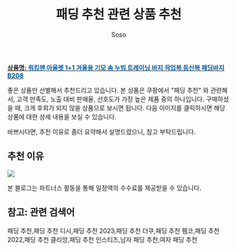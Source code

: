﻿---
layout: post
title:  "패딩 추천 관련 상품 추천"
author: Soso
categories: [ 패션의류 ]
tags: [패딩 추천,패딩 추천 디시,패딩 추천 2023,패딩 추천 더쿠,패딩 추천 펨코,패딩 추천 2022,패딩 추천 클리앙,패딩 추천 인스티즈,남자 패딩 추천,여자 패딩 추천]
image: https://ads-partners.coupang.com/image1/MC8LIhEFjhkeoU7vMNAjnbtoeilU6GH6nDxxm5BNYA_6wQezv97qcvbqZGzvL7Alroc2KHL3reWmPBWUXd-UVsZQ39zTSFPqa94dzBOdhPnQNQwUmxB9IGN5U8kAhatt-pD4saFkBciuVeSAsGue_uwyO1DSxl84YszMwPP3f2Q3yDVW2cak4Az6lgsbvoaKgq_eunxfUWnOtfxdpAEX1BkkKvgKIrDWkU72AiXXtB2rPdd9IncJwouBaX2c-S7dRdVEf2DAKtRsH4Fzj27TTcwJucBWi5WixJ_YPo8hxoWQzo20Ng== 
description: "쿠팡에서 패딩 추천 관련 상품으로 가장 고객 선호도가 높은 제품 중 하나입니다."
---

<a href="https://link.coupang.com/re/AFFSDP?lptag=AF5673682&pageKey=6173480574&itemId=12066372846&vendorItemId=79338397274&traceid=V0-153-ee44a9debb495749&clickBeacon=n2OE6QqlD07UnpOXLLKQo%2FkNzRlMgZAO5HbLsWXA%2BeYsdcwsgiP5Rl1uDcDDaeM4MWMMCswNKNoAyTRrKc%2FRDuxdd22Uvh%2FqkFgT9H%2FxyPd9sy9Oj18sbb6Vh1yBQVGM1rnUz0n4ev%2BZBKk%2BbHL5C7WIKbVHRSAvxzf8a2FrMPQ5nOSBYkfULQ2%2BjlEIZCTri7EARjZA5DfHOD%2BQsPSsbg6vNAXUKU3blbpIhPIHpZV6aJ8iuRjlG1cR5WUQOpLSwDfiRgRw0p9QnfcTitQdmquusV2QVYzE3iG%2FVygj%2FyXY3dvYvjagHJxS14NqXs7amZr7N0%2Fa7zQcaCZ3h3vmHDncVACVZ8S6j9y4ABaJQ2FhcEOcD%2B9f9Tw%2F6eOTEJa2pC4vA9BT5ctrnv9lNDkzWH4fzMP7fy8dJ259Vw8%2Fy969xwTdRchSzsHogPjQprmFibQc63H7P%2Fdv%2BdByVj8GdI9tDXD0JTKu6ibOt%2Fc6pXTCAJKNmKGShXeBqCTs6P1oWYZxYJoGdZ4YcQ2ikvNKrgY1Z%2BhDM6rmVBI4OOMLsFq0RhVPzCqcuZUGCEWDeTfZtDQzXpOq9Is340aOF3j8IDAomAc%2FO3ECVYvYnUb86b029BK%2FQO0ZvNSrSufaq7tnEZ8uOPqkG%2FimHBQChT3Y9MsMED8oJHT2yFkaVuOWcH2p0mGpXEAEs%2BwnTTfmDHrJmtuj37NmjrDObDXeJOlMogJyy50CZGNHyXZKigM9cXcbGnL9%2FTvjP%2FC7Pp6EyFCJRklK%2FLjcgYh%2BC6f86BcFz42EsTzrPX6SYQSogSh2UbDsGsc0Zmuinwfrg7jhcNlsDFo2muobKW0557tlXLswj%2BaxBjpBcyRLDWJbc3bgno%2BzH%2BRRttXcbsRXzS1urgdk&requestid=20231116174038840114212657&token=31850C%7CMIXED"><b>상품명: <font color='#01579B'>워킹맨 아울렛 1+1 겨울용 기모 솜 누빔 트레이닝 바지 작업복 등산복 패딩바지 B208</font></b></a>

좋은 상품만 선별해서 추천드리고 있습니다.
본 상품은 쿠팡에서 "패딩 추천" 와 관련해서, 고객 만족도, 노출 대비 판매율, 선호도가 가장 높은 제품 중의 하나입니다.
구매하셨을 때, 크게 후회가 되지 않을 상품으로 보시면 됩니다. 
다음 이미지를 클릭하시면 해당 상품에 대한 상세 내용을 보실 수 있습니다.

바쁘시다면, 추천 이유로 좀더 요약해서 설명드렸으니, 참고 부탁드립니다.

## 추천 이유 

<a href="https://link.coupang.com/re/AFFSDP?lptag=AF5673682&pageKey=6173480574&itemId=12066372846&vendorItemId=79338397274&traceid=V0-153-ee44a9debb495749&clickBeacon=n2OE6QqlD07UnpOXLLKQo%2FkNzRlMgZAO5HbLsWXA%2BeYsdcwsgiP5Rl1uDcDDaeM4MWMMCswNKNoAyTRrKc%2FRDuxdd22Uvh%2FqkFgT9H%2FxyPd9sy9Oj18sbb6Vh1yBQVGM1rnUz0n4ev%2BZBKk%2BbHL5C7WIKbVHRSAvxzf8a2FrMPQ5nOSBYkfULQ2%2BjlEIZCTri7EARjZA5DfHOD%2BQsPSsbg6vNAXUKU3blbpIhPIHpZV6aJ8iuRjlG1cR5WUQOpLSwDfiRgRw0p9QnfcTitQdmquusV2QVYzE3iG%2FVygj%2FyXY3dvYvjagHJxS14NqXs7amZr7N0%2Fa7zQcaCZ3h3vmHDncVACVZ8S6j9y4ABaJQ2FhcEOcD%2B9f9Tw%2F6eOTEJa2pC4vA9BT5ctrnv9lNDkzWH4fzMP7fy8dJ259Vw8%2Fy969xwTdRchSzsHogPjQprmFibQc63H7P%2Fdv%2BdByVj8GdI9tDXD0JTKu6ibOt%2Fc6pXTCAJKNmKGShXeBqCTs6P1oWYZxYJoGdZ4YcQ2ikvNKrgY1Z%2BhDM6rmVBI4OOMLsFq0RhVPzCqcuZUGCEWDeTfZtDQzXpOq9Is340aOF3j8IDAomAc%2FO3ECVYvYnUb86b029BK%2FQO0ZvNSrSufaq7tnEZ8uOPqkG%2FimHBQChT3Y9MsMED8oJHT2yFkaVuOWcH2p0mGpXEAEs%2BwnTTfmDHrJmtuj37NmjrDObDXeJOlMogJyy50CZGNHyXZKigM9cXcbGnL9%2FTvjP%2FC7Pp6EyFCJRklK%2FLjcgYh%2BC6f86BcFz42EsTzrPX6SYQSogSh2UbDsGsc0Zmuinwfrg7jhcNlsDFo2muobKW0557tlXLswj%2BaxBjpBcyRLDWJbc3bgno%2BzH%2BRRttXcbsRXzS1urgdk&requestid=20231116174038840114212657&token=31850C%7CMIXED"><img src="https://thumbnail6.coupangcdn.com/thumbnails/remote/q89/image/vendor_inventory/1e6e/3e4cea477b8b64c528694522cba63a040ca8c45d52e1c0cb1d6e4529122b.jpg"></a> 

본 블로그는 파트너스 활동을 통해 일정액의 수수료를 제공받을 수 있습니다.

## 참고: 관련 검색어    
패딩 추천,패딩 추천 디시,패딩 추천 2023,패딩 추천 더쿠,패딩 추천 펨코,패딩 추천 2022,패딩 추천 클리앙,패딩 추천 인스티즈,남자 패딩 추천,여자 패딩 추천